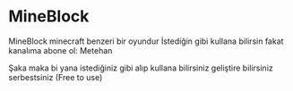 # MineBlock
MineBlock minecraft benzeri bir oyundur
İstediğin gibi kullana bilirsin fakat kanalıma abone ol: Metehan

Şaka maka bi yana istediğiniz gibi alıp kullana bilirsiniz geliştire bilirsiniz serbestsiniz
(Free to use)
